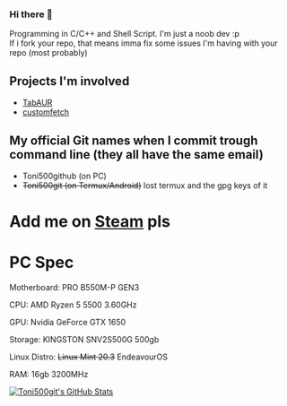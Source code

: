 ### Hi there 👋

Programming in C/C++ and Shell Script. I'm just a noob dev :p\
If i fork your repo, that means imma fix some issues I'm having with your repo (most probably)

## Projects I'm involved
 - [TabAUR](https://github.com/BurntRanch/TabAUR)
 - [customfetch](https://github.com/Toni500github/customfetch)

## My official Git names when I commit trough command line (they all have the same email)
* Toni500github (on PC)
* ~~Toni500git (on Termux/Android)~~ lost termux and the gpg keys of it
 
# Add me on [Steam](https://steamcommunity.com/profiles/76561199117772691) pls

# PC Spec
Motherboard: PRO B550M-P GEN3 

CPU: AMD Ryzen 5 5500 3.60GHz

GPU: Nvidia GeForce GTX 1650

Storage: KINGSTON SNV2S500G 500gb

Linux Distro: ~~Linux Mint 20.3~~ EndeavourOS

RAM: 16gb 3200MHz

[![Toni500git's GitHub Stats](https://github-readme-stats.vercel.app/api?username=Toni500github)](https://github.com/Toni500github/customfetch)
